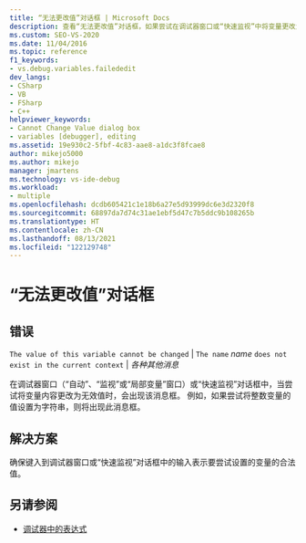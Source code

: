 ```yaml
---
title: “无法更改值”对话框 | Microsoft Docs
description: 查看“无法更改值”对话框，如果尝试在调试器窗口或“快速监视”中将变量更改为非法值，则会在 Visual Studio 中显示该对话框。
ms.custom: SEO-VS-2020
ms.date: 11/04/2016
ms.topic: reference
f1_keywords:
- vs.debug.variables.failededit
dev_langs:
- CSharp
- VB
- FSharp
- C++
helpviewer_keywords:
- Cannot Change Value dialog box
- variables [debugger], editing
ms.assetid: 19e930c2-5fbf-4c83-aae8-a1dc3f8fcae8
author: mikejo5000
ms.author: mikejo
manager: jmartens
ms.technology: vs-ide-debug
ms.workload:
- multiple
ms.openlocfilehash: dcdb605421c1e18b6a27e5d93999dc6e3d2320f8
ms.sourcegitcommit: 68897da7d74c31ae1ebf5d47c7b5ddc9b108265b
ms.translationtype: HT
ms.contentlocale: zh-CN
ms.lasthandoff: 08/13/2021
ms.locfileid: "122129748"
---
```

# <a name="cannot-change-value-dialog-box"></a>“无法更改值”对话框
## <a name="error"></a>错误
 `The value of this variable cannot be changed` &#124; `The name` *name* `does not exist in the current context` &#124; *各种其他消息*

 在调试器窗口（“自动”、“监视”或“局部变量”窗口）或“快速监视”对话框中，当尝试将变量内容更改为无效值时，会出现该消息框。 例如，如果尝试将整数变量的值设置为字符串，则将出现此消息框。

## <a name="solution"></a>解决方案
 确保键入到调试器窗口或“快速监视”对话框中的输入表示要尝试设置的变量的合法值。

## <a name="see-also"></a>另请参阅

- [调试器中的表达式](../debugger/expressions-in-the-debugger.md)